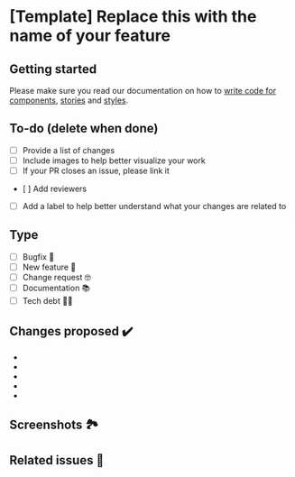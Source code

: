 # [Template] Replace this with the name of your feature

## Getting started

Please make sure you read our documentation on how to [write code for components](https://github.com/TiendaNube/design-system-nimbus/tree/master/packages/components), [stories](https://github.com/TiendaNube/design-system-nimbus/tree/master/packages/storybook) and [styles](https://github.com/TiendaNube/design-system-nimbus/tree/master/packages/styles).

## To-do (delete when done)

- [ ] Provide a list of changes
- [ ] Include images to help better visualize your work
- [ ] If your PR closes an issue, please link it
- [ ] Add reviewers
- [ ] Add a label to help better understand what your changes are related to

## Type

- [ ] Bugfix 🐛
- [ ] New feature 🌈
- [ ] Change request 🤓
- [ ] Documentation 📚
- [ ] Tech debt 👩‍💻

## Changes proposed ✔️

-
-
-
-
-

## Screenshots 🏞

## Related issues 🐛

